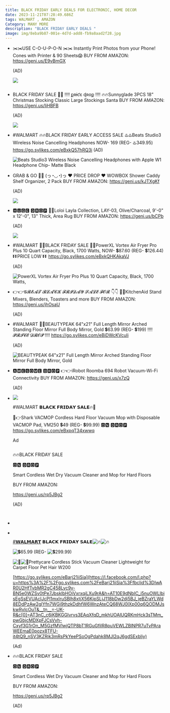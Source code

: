 ```yaml
---
title: BLACK FRIDAY EARLY DEALS FOR ELECTRONIC, HOME DECOR
date: 2023-11-21T07:28:49.686Z
tags: WALMART , AMAZON
Category: MANY MORE
description: "BLACK FRIDAY EARLY DEALS "
image: img/8eba9b87-001e-4d7d-add8-fb9a8aad2f28.jpg
---
```

* ✂️✂️USE C-O-U-P-O-N ✂️✂️
  Instantly Print Photos from your Phone! Cones with Printer & 90 Sheets😱 
  BUY FROM AMAZON: 
  https://geni.us/E9vBmGX 

  (AD) <!--StartFragment-->

  ![](https://m.media-amazon.com/images/I/81BgVklBGsL._AC_SL1500_.jpg)

  ![]()
* BLACK FRIDAY SALE 📣📣
  ‼️‼️ քʀɨƈɛ ɖʀօք ‼️‼️
  🔥🔥Sunnyglade 3PCS 18" Christmas Stocking Classic Large Stockings Santa 
  BUY FROM AMAZON: 
  https://geni.us/liHBFB 

  (AD)<!--StartFragment-->

  ![](https://m.media-amazon.com/images/I/81ypmpwIq+L._AC_SL1300_.jpg)
* \#WALMART 
  🔥🔥BLACK FRIDAY EARLY ACCESS SALE 
  ♨️♨️Beats Studio3 Wireless Noise Cancelling Headphones 
  NOW- 169 (REG- ♨️349.95) 
  https://go.sylikes.com/eBxkQ57hRQ3i 
  (AD)<!--StartFragment-->

  ![Beats Studio3 Wireless Noise Cancelling Headphones with Apple W1 Headphone Chip- Matte Black](https://i5.walmartimages.com/seo/Beats-Studio3-Wireless-Noise-Cancelling-Headphones-with-Apple-W1-Headphone-Chip-Matte-Black_d0f19be2-e68f-4b82-b95c-c37db53518ba_1.868e67b856407714e2c5405a7e2f094a.jpeg?odnHeight=640&odnWidth=640&odnBg=FFFFFF)
* GRAB & GO 🏃🏃
  (っ◔◡◔)っ ♥ PRICE DROP ♥ 
  WOWBOX Shower Caddy Shelf Organizer, 2 Pack 
  BUY FROM AMAZON: 
  https://geni.us/kJTXgKf 

  (AD)<!--StartFragment-->

  ![](https://m.media-amazon.com/images/I/81tzcJ74aVL._AC_SL1500_.jpg)
* 🅷🆄🅶🅴 🅳🆁🅾🅿 
  🚨🚨Loloi Layla Collection, LAY-03, Olive/Charcoal, 9'-0" x 12'-0", 13" Thick, Area Rug 
  BUY FROM AMAZON: 
  https://geni.us/bCPb 

  (AD)<!--StartFragment-->

  ![](https://m.media-amazon.com/images/I/91mWw7eAQyS._AC_SL1500_.jpg)
* \#WALMART 
  📣📣BLACK FRIDAY SALE 
  💞💞PowerXL Vortex Air Fryer Pro Plus 10 Quart Capacity, Black, 1700 Watts, 
  NOW- 💲87.60 (REG- 💲126.44) 
  ⏬⏬PRICE LOW ⏬⏬
  https://go.sylikes.com/eBxkQHKAkaVJ 

  (AD)<!--StartFragment-->

  ![PowerXL Vortex Air Fryer Pro Plus 10 Quart Capacity, Black, 1700 Watts,](https://i5.walmartimages.com/seo/PowerXL-Vortex-Air-Fryer-Pro-Plus-10-Quart-Capacity-Black-1700-Watts_d4c73c8f-3bd2-4802-8f7f-0c3a40229711.fa8c96f568a45297bdc36cd5d3c41846.jpeg?odnHeight=640&odnWidth=640&odnBg=FFFFFF)
* 👉👉𝓖𝓡𝓔𝓐𝓣 𝓑𝓛𝓐𝓒𝓚 𝓕𝓡𝓘𝓓𝓐𝓨 𝓢𝓐𝓛𝓔 𝓕𝓞𝓡 👇👇
  💞💞KitchenAid Stand Mixers, Blenders, Toasters and more 
  BUY FROM AMAZON: 
  https://geni.us/jhOsaU 

  (AD)
* \#WALMART 
  💞💞BEAUTYPEAK 64"x21" Full Length Mirror Arched Standing Floor Mirror Full Body Mirror, Gold 
  💲63.99 (REG- 💲199) 
  ‼️‼️ 𝓟𝓡𝓘𝓒𝓔 𝓓𝓡𝓞𝓟 ‼️‼️
  https://go.sylikes.com/eBiDWcKVculi 

  (AD)<!--StartFragment-->

  ![BEAUTYPEAK 64"x21" Full Length Mirror Arched Standing Floor Mirror Full Body Mirror, Gold](https://i5.walmartimages.com/seo/BEAUTYPEAK-64-x21-Full-Length-Mirror-Arched-Standing-Floor-Mirror-Full-Body-Mirror-Gold_0ff5cc68-7c57-4fbb-8a2b-345d15613958.fdc0dbc00246116100709e03955c0a60.jpeg?odnHeight=2000&odnWidth=2000&odnBg=FFFFFF)
* 🅰🆆🅴🆂🅾🅼🅴 🅳🆁🅾🅿 
  👉👉iRobot Roomba 694 Robot Vacuum-Wi-Fi Connectivity 
  BUY FROM AMAZON: 
  https://geni.us/x7zQ 

  (AD)<!--StartFragment-->
* ![](https://m.media-amazon.com/images/I/71hnbGg-wwL._AC_SL1500_.jpg)

  \#WALMART 𝗕𝗟𝗔𝗖𝗞 𝗙𝗥𝗜𝗗𝗔𝗬 𝗦𝗔𝗟𝗘🔥🛑

  💞👉Shark VACMOP Cordless Hard Floor Vacuum Mop with Disposable VACMOP Pad, VM250
  💲49 (REG- 💲99.99)
  🅾🅽 🅳🆁🅾🅿
  https://go.sylikes.com/eBxpqT34xwwq

   Ad

  ![]()

  🔥🔥BLACK FRIDAY SALE

  🅾🅽 🅳🆁🅾🅿

  Smart Cordless Wet Dry Vacuum Cleaner and Mop for Hard Floors

  BUY FROM AMAZON:

  https://geni.us/rp5JBg2

  (AD)

  ![]()

  ![]()
*
* ![]()

  [\#𝗪𝗔𝗟𝗠𝗔𝗥𝗧](https://www.facebook.com/hashtag/%F0%9D%97%AA%F0%9D%97%94%F0%9D%97%9F%F0%9D%97%A0%F0%9D%97%94%F0%9D%97%A5%F0%9D%97%A7?__eep__=6&__cft__[0]=AZX8PXBaM6_zfFE_XftWrL_GuYoUezvykPsEY5btyJXdBe_l7U2BtOwi2D4o7duUqUcuGoYLcvw8HyfE0MgP632V46opG6whR11AqhEH6QSbnENQQ4I0Y77gSAGmIpR6RZjtod8ejpMgYoTz2uid2mn4zOrG5eGTGGQ7WNJMR9Vyjg&__tn__=*NK-R) 𝗕𝗟𝗔𝗖𝗞 𝗙𝗥𝗜𝗗𝗔𝗬 𝗦𝗔𝗟𝗘![🔥](https://static.xx.fbcdn.net/images/emoji.php/v9/ta9/1.5/16/1f525.png)![🔥](https://static.xx.fbcdn.net/images/emoji.php/v9/ta9/1.5/16/1f525.png)

  ![💲](https://static.xx.fbcdn.net/images/emoji.php/v9/tb5/1.5/16/1f4b2.png)65.99 (REG- ![💲](https://static.xx.fbcdn.net/images/emoji.php/v9/tb5/1.5/16/1f4b2.png)299.99)

  ![🏃](https://static.xx.fbcdn.net/images/emoji.php/v9/t94/1.5/16/1f3c3.png)![🏃](https://static.xx.fbcdn.net/images/emoji.php/v9/t94/1.5/16/1f3c3.png)Prettycare Cordless Stick Vacuum Cleaner Lightweight for Carpet Floor Pet Hair W200

  [https://go.sylikes.com/eBarj21iiSia](https://l.facebook.com/l.php?u=https%3A%2F%2Fgo.sylikes.com%2FeBarj21iiSia%3Ffbclid%3DIwAR0U2HfTvbMR2gC458Lyc9v-BN5e0WZSv0tPe7JbsklbHOiVxrxqiLXu9rA&h=AT10E9dNbIC_i5nuOWLlbisEgSsEVUAcIJcPl1mxIruSBlh8xtjX56KipSLjJ118bDw2dj5BJ_jeBZraYLWd8EDdPzAw2glYfn7WGi9thzkDdhfW6WnzAteCQ68WJ0IXp00q6QODMJskwRyIcOuT&__tn__=-UK-R&c[0]=AT3nC_c6iKBKGGIvrvs3EAqXfqD_mkhUOAlUQRKmHck3sTMm_pwGbjcMDXpFJCsVvh-Cxyf3G1rOn_M5GzfMVlwjQTP8bT1RGuGfilR8puVEWLZBlNPR7uTvPAraWEEmaE0pozx8TFU-it4tQ9_nSV3KZRik3mRsPkYeePSoOgPdahk8MJI2qJ6gdSExbliy)

  (Ad)
* <!--StartFragment-->

  🔥🔥BLACK FRIDAY SALE

  🅾🅽 🅳🆁🅾🅿

  Smart Cordless Wet Dry Vacuum Cleaner and Mop for Hard Floors

  BUY FROM AMAZON:

  https://geni.us/rp5JBg2



  (AD)

  <!--EndFragment-->